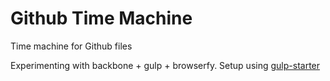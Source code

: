 Github Time Machine
=================

Time machine for Github files

Experimenting with backbone + gulp + browserfy. Setup using [gulp-starter](https://github.com/greypants/gulp-starter)
